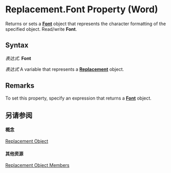 
# Replacement.Font Property (Word)

Returns or sets a  **[Font](bc97f4df-fc81-d6c8-e99a-d50dc793b7ae.md)** object that represents the character formatting of the specified object. Read/write **Font**.


## Syntax

 _表达式_. **Font**

 _表达式_ A variable that represents a **[Replacement](5d9615e4-f6ef-af5f-6e45-c382a88395c9.md)** object.


## Remarks

To set this property, specify an expression that returns a  **[Font](bc97f4df-fc81-d6c8-e99a-d50dc793b7ae.md)** object.


## 另请参阅


#### 概念


[Replacement Object](5d9615e4-f6ef-af5f-6e45-c382a88395c9.md)
#### 其他资源


[Replacement Object Members](http://msdn.microsoft.com/library/013ead94-f79c-fc4f-164b-49b2a88b3e88%28Office.15%29.aspx)